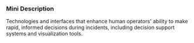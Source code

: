 ### Mini Description

Technologies and interfaces that enhance human operators' ability to make rapid, informed decisions during incidents, including decision support systems and visualization tools.
